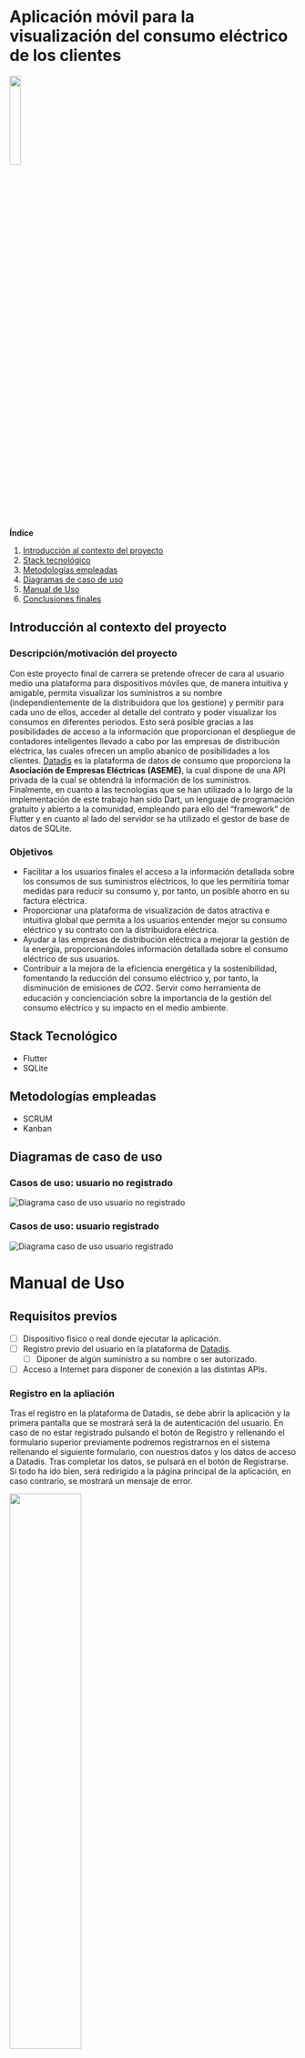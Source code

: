 # Aplicación móvil para la visualización del consumo eléctrico de los clientes
 <img src="assets/logo.png?raw=true"  width="20%" height="20%"> 

**Índice**   
1. [Introducción al contexto del proyecto](#id1)
2. [Stack tecnológico](#id2)
3. [Metodologías empleadas](#id3)
4. [Diagramas de caso de uso](#id4)
5. [Manual de Uso](#id5)
6. [Conclusiones finales](#id6)

## Introducción al contexto del proyecto <a name="id1"></a>
### Descripción/motivación del proyecto
Con este proyecto final de carrera se pretende ofrecer de cara al usuario medio una plataforma para dispositivos móviles que, de manera intuitiva y amigable, permita visualizar los suministros a su nombre (independientemente de la distribuidora que los gestione) y permitir para cada uno de ellos, acceder al detalle del contrato y poder visualizar los consumos en diferentes periodos.
Esto será posible gracias a las posibilidades de acceso a la información que proporcionan el despliegue de contadores inteligentes llevado a cabo por las empresas de distribución eléctrica, las cuales ofrecen un amplio abanico de posibilidades a los clientes. [Datadis](https://www.datadis.es) es la plataforma de datos de consumo que proporciona la **Asociación de Empresas Eléctricas (ASEME)**, la cual dispone de una API privada de la cual se obtendrá la información de los suministros.
Finalmente, en cuanto a las tecnologías que se han utilizado a lo largo de la implementación de este trabajo han sido Dart, un lenguaje de programación gratuito y abierto a la comunidad, empleando para ello del “framework” de Flutter y en cuanto al lado del servidor se ha utilizado el gestor de base de datos de SQLite.

### Objetivos
- Facilitar a los usuarios finales el acceso a la información detallada sobre los consumos de sus suministros eléctricos, lo que les permitiría tomar medidas para reducir su consumo y, por tanto, un posible ahorro en su factura eléctrica.
- Proporcionar una plataforma de visualización de datos atractiva e intuitiva global que permita a los usuarios entender mejor su consumo eléctrico y su contrato con la distribuidora eléctrica.
- Ayudar a las empresas de distribución eléctrica a mejorar la gestión de la energía, proporcionándoles información detallada sobre el consumo eléctrico de sus usuarios.
- Contribuir a la mejora de la eficiencia energética y la sostenibilidad, fomentando la reducción del consumo eléctrico y, por tanto, la disminución de emisiones de 𝐶𝑂2.
Servir como herramienta de educación y concienciación sobre la importancia de la gestión del consumo eléctrico y su impacto en el medio ambiente.

## Stack Tecnológico <a name="id2"></a>
- Flutter
- SQLite

## Metodologías empleadas <a name="id3"></a>
- SCRUM
- Kanban

## Diagramas de caso de uso <a name="id4"></a>
### Casos de uso: usuario no registrado
![Diagrama caso de uso usuario no registrado](assets/diagrams/Usario_no_registrado_diagrama.svg)
### Casos de uso: usuario registrado
![Diagrama caso de uso usuario registrado](assets/diagrams/Usuario_registrado_diagrama.svg)

# Manual de Uso <a name="id5"></a>
## Requisitos previos
- [ ] Dispositivo fisico o real donde ejecutar la aplicación.
- [ ] Registro previo del usuario en la plataforma de [Datadis](https://www.datadis.es).
   - [ ] Diponer de algún suministro a su nombre o ser autorizado.
- [ ] Acceso a Internet para disponer de conexión a las distintas APIs.

### Registro en la apliación
Tras el registro en la plataforma de Datadis, se debe abrir la aplicación y la primera pantalla que se mostrará será la de autenticación del usuario. En caso de no estar registrado pulsando el botón de Registro y rellenando el formulario superior previamente podremos registrarnos en el sistema rellenando el siguiente formulario, con nuestros datos y los datos de acceso a Datadis.
Tras completar los datos, se pulsará en el botón de Registrarse. Si todo ha ido bien, será redirigido a la página principal de la aplicación, en caso contrario, se mostrará un mensaje de error.

<img src="assets/screenshots/register.png?raw=true"  width="50%" height="50%"> <img src="assets/screenshots/register_2.png?raw=true"  width="50%" height="50%">

### Iniciar sesión
Para iniciar sesión, deberá pulsar en el botón de Iniciar Sesión que se encuentra en la pantalla rellenando previamente los datos de acceso. Al igual que en el registro, si el proceso se completa exitosamente, se redirigirá a la página inicial o se mostrará un mensaje de error en la parte inferior.

<img src="assets/screenshots/login.png?raw=true"  width="50%" height="50%"> <img src="assets/screenshots/error_login.png?raw=true"  width="50%" height="50%">

### Página de Inicio: Visualizar precio PVPC diario
Una vez se haya cargado la página principal, en esta podemos desde cambiar el idioma de la aplicación, consultar el precio de mercado regulado en el día de hoy en cualquiera de sus tramos y además visualizar directamente los puntos más críticos, es decir, aquellos en los que el precio es mayor y menor en el día. Además, haciendo clic en alguno de los puntos de la gráfica se mostrará debajo el precio para dicha hora en €/kWh.
Por otro lado, en la barra inferior, tenemos el menú de navegación que nos permite navegar entre las distintas vistas principales: Inicio, Suministros y Perfil.

<img src="assets/screenshots/home.png?raw=true"  width="50%" height="50%">

### Cambiar idioma
Además durante el flujo continuo de la aplicación podrá cambiar el idioma entre las 3 opciones seleccionadas (Español, Inglés o Alemán).

<img src="assets/screenshots/language.png?raw=true"  width="50%" height="50%">

### Ver suministros
Para consultar los suministros a su nombre o que haya sido autorizado podrá dirigirse al apartado correspondiente, donde visualizara una lista conformada por distintos suministros con los que puede interactuar.
A través de esta lista, podrá acceder a las funcionalidades de visualizar el contrato de un suminsitro o consultar el consumo del mismo.

<img src="assets/screenshots/supplies.png?raw=true"  width="50%" height="50%">

### Ver contrato
Para consultar el contrato de un suministro navegaremos a la página de suministros, donde se desplegará una lista de los suministros asignados a nuestro usuario, si hacemos clic en el botón pertinente se nos mostrará una vista con toda la información relativa obtenida acerca del suministro.

<img src="assets/screenshots/contract.png?raw=true"  width="50%" height="50%">

### Ver consumo
Para consultar el consumo de un suministro navegaremos a la página de suministros, donde se desplegará una lista de los suministros asignados a nuestro usuario, si hacemos clic en el botón pertinente se nos mostrará una vista con un calendario donde podremos seleccionar el día o días a consultar.
Una vez hagamos esto en función del tipo de rango seleccionado se nos mostrará una u otra información. En caso de la primera se mostrarán 24 barras, una para cada hora del día con sus consumos en kWh respectivamente. En el caso de haber seleccionado más de un día, se mostrará n-barras verticales, una para cada día representando el consumo total de dicho día.

-- PENDIENTE IMAGEN ACTUALIZADA --

### Comparar un suministro
Cuando consultamos el consumo de un suministro para un día, tendremos la opción de comparar los resultados obtenidos con los del resto de suministros de los que se disponga datos a través de la base de datos.
Para ello disponemos en la parte inferior de un selector de provincia el cual será de obligatorio cumplimiento a la hora de realizar la consulta, y tras seleccionar el mismo, se mostrará en el siguiente seleccionable de carácter voluntario un desplegable de municipios para los cuales también se dispone de datos a comparar.

-- PENDIENTE IMAGEN ACTUALIZADA --

### Ver perfil
A través de su Perfil puede visualizar la información relativa a su usuario, además de disponer de un botón para cerrar su sesión.

<img src="assets/screenshots/profile.png?raw=true"  width="50%" height="50%">

## Conclusiones finales <a name="id6"></a>
Introduciendo esta innovadora plataforma móvil, tendrás acceso a la consulta de suministros eléctricos de manera rápida y sencilla, sin importar el proveedor de servicios. Está aplicación móvil, compatible con cualquier dispositivo, ha sido desarrollada para permitir a los usuarios realizar todas las tareas mencionadas en las secciones anteriores.

Pero eso no es todo. 

Este proyecto ha sido una oportunidad de crecimiento personal, adquiriendo conocimientos en el desarrollo móvil con un lenguaje de programación de vanguardia, con una gran demanda en el mercado. Además, ha logrado fortalecer mis habilidades adquiridas a lo largo de la carrera.

En resumen, los objetivos planteados inicialmente han sido cumplidos con éxito, incluso se han agregado nuevas funcionalidades durante el desarrollo para brindar un mayor valor al producto. Y, para futuros proyectos, podríamos seguir mejorando y añadiendo características que brinden aún más utilidad y valor. Incluso considerar la posibilidad de ofrecer esta aplicación de forma gratuita para el público en general una vez se produjera su lanzamiento, con el fin de adquirir una gran fuente de datos.

